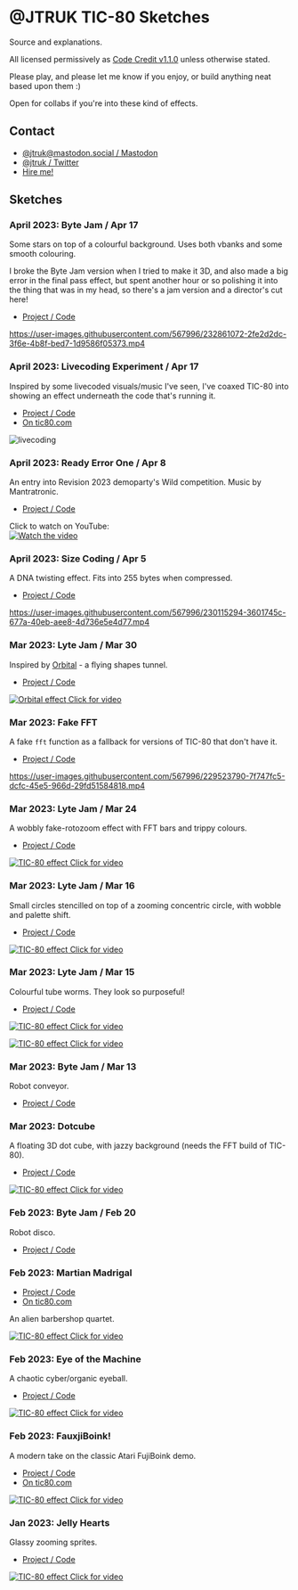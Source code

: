 # @JTRUK TIC-80 Sketches

Source and explanations.

All licensed permissively as [Code Credit v1.1.0](https://codecreditlicense.com/license/1.1.0) unless otherwise stated.

Please play, and please let me know if you enjoy, or build anything neat based upon them :)

Open for collabs if you're into these kind of effects.

## Contact

- [@jtruk@mastodon.social / Mastodon](https://mastodon.social/@jtruk)
- [@jtruk / Twitter](https://twitter.com/jtruk)
- [Hire me!](https://www.creativenucleus.com)

## Sketches

### April 2023: Byte Jam / Apr 17

Some stars on top of a colourful background. Uses both vbanks and some smooth colouring.

I broke the Byte Jam version when I tried to make it 3D, and also made a big error in the final pass effect, but spent another hour or so polishing it into the thing that was in my head, so there's a jam version and a director's cut here!

- [Project / Code](./bytejam-20230417)

https://user-images.githubusercontent.com/567996/232861072-2fe2d2dc-3f6e-4b8f-bed7-1d9586f05373.mp4

### April 2023: Livecoding Experiment / Apr 17

Inspired by some livecoded visuals/music I've seen, I've coaxed TIC-80 into showing an effect underneath the code that's running it.

- [Project / Code](./livecoding)
- [On tic80.com](https://tic80.com/play?cart=3320)

![livecoding](https://user-images.githubusercontent.com/567996/232860774-6438e9d5-e595-4644-aa39-4e1f4644c4db.gif)

### April 2023: Ready Error One / Apr 8

An entry into Revision 2023 demoparty's Wild competition. Music by Mantratronic.

- [Project / Code](./readyerrorone)

Click to watch on YouTube:  
[![Watch the video](https://user-images.githubusercontent.com/567996/232862033-fec86f63-e95a-482b-ad75-3cd9c2cbec8b.jpg)](https://www.youtube.com/watch?v=jBA7xwnnrWs)

### April 2023: Size Coding / Apr 5

A DNA twisting effect. Fits into 255 bytes when compressed.

- [Project / Code](./sizecode-20230405)

https://user-images.githubusercontent.com/567996/230115294-3601745c-677a-40eb-aee8-4d736e5e4d77.mp4

### Mar 2023: Lyte Jam / Mar 30

Inspired by [Orbital](https://www.orbitalofficial.com/) - a flying shapes tunnel.

- [Project / Code](./lytejam-20230330)

[![Orbital effect](https://user-images.githubusercontent.com/567996/229347340-7081dcad-9775-44ce-92cf-0ee5b595bc2d.gif)  Click for video](https://user-images.githubusercontent.com/567996/229346989-8b02d147-87be-4ce4-b083-6ff42f24c749.mp4 "Orbital effect")

### Mar 2023: Fake FFT

A fake `fft` function as a fallback for versions of TIC-80 that don't have it.

- [Project / Code](./fake-fft)

https://user-images.githubusercontent.com/567996/229523790-7f747fc5-dcfc-45e5-966d-29fd51584818.mp4

### Mar 2023: Lyte Jam / Mar 24

A wobbly fake-rotozoom effect with FFT bars and trippy colours.

- [Project / Code](./lytejam-20230324)

[![TIC-80 effect](https://user-images.githubusercontent.com/567996/229347708-82b6e99d-e2d2-4ec2-966b-dd4e2c63fdfa.gif)  Click for video](https://user-images.githubusercontent.com/567996/229347709-3a8b916e-d5bc-46fa-97e7-81eba3f4e634.mp4 "TIC-80 effect")

### Mar 2023: Lyte Jam / Mar 16

Small circles stencilled on top of a zooming concentric circle, with wobble and palette shift.

- [Project / Code](./lytejam-20230316)

[![TIC-80 effect](https://user-images.githubusercontent.com/567996/229347928-0e0684af-a1a7-4c71-bc43-252aa400e861.gif)  Click for video](https://user-images.githubusercontent.com/567996/229347925-fd087022-3d54-4c31-abb5-d544f23b8f92.mp4 "TIC-80 effect")

### Mar 2023: Lyte Jam / Mar 15

Colourful tube worms. They look so purposeful!

- [Project / Code](./lytejam-20230315)

[![TIC-80 effect](https://user-images.githubusercontent.com/567996/229349479-324d2fe4-4bd2-494a-9a31-437bec5ac883.gif)  Click for video](https://user-images.githubusercontent.com/567996/229349482-5dfc852c-5202-48cf-a974-fa2ecd34d410.mp4 "TIC-80 effect")  


[![TIC-80 effect](https://user-images.githubusercontent.com/567996/229349485-99723048-5aa6-43ac-9dda-d7363919ddb5.gif)  Click for video](https://user-images.githubusercontent.com/567996/229349489-01e1f5a0-922f-4a26-a976-299be5e8c843.mp4 "TIC-80 effect")

### Mar 2023: Byte Jam / Mar 13

Robot conveyor.

- [Project / Code](./bytejam-20230313)

### Mar 2023: Dotcube

A floating 3D dot cube, with jazzy background (needs the FFT build of TIC-80).

- [Project / Code](./dotcube)

[![TIC-80 effect](https://user-images.githubusercontent.com/567996/229348163-49509aa9-3ce2-46ca-b24d-0189857fcd7c.gif)  Click for video](https://user-images.githubusercontent.com/567996/229348165-fdf58819-0ef0-40ca-9aef-01fa34a387fd.mp4 "TIC-80 effect")

### Feb 2023: Byte Jam / Feb 20

Robot disco.

- [Project / Code](./bytejam-20230220)

### Feb 2023: Martian Madrigal

- [Project / Code](./martian-madrigal)
- [On tic80.com](https://tic80.com/play?cart=3296)

An alien barbershop quartet.

[![TIC-80 effect](https://user-images.githubusercontent.com/567996/229348437-e101b924-4e0c-41a1-8849-db61d6dd1156.gif)  Click for video](https://user-images.githubusercontent.com/567996/229348340-32c04a6f-b1a0-402b-aec6-b599357effde.mp4 "TIC-80 effect")

### Feb 2023: Eye of the Machine

A chaotic cyber/organic eyeball.

- [Project / Code](./eye-of-the-machine)

[![TIC-80 effect](https://user-images.githubusercontent.com/567996/229348650-14026e85-b8dd-44e6-be8a-f28150934831.gif)  Click for video](https://user-images.githubusercontent.com/567996/229348655-dd771a85-1641-440b-a00f-0166472ff6df.mp4 "TIC-80 effect")

### Feb 2023: FauxjiBoink!

A modern take on the classic Atari FujiBoink demo.

- [Project / Code](./fauxjiboink)
- [On tic80.com](https://tic80.com/play?cart=3297)

[![TIC-80 effect](https://user-images.githubusercontent.com/567996/229348932-f57722dc-c2cf-4163-bc48-58f130c59269.gif)  Click for video](https://user-images.githubusercontent.com/567996/229349144-263a0816-ca38-4442-830c-a9c3c231b8bd.mp4 "TIC-80 effect")

### Jan 2023: Jelly Hearts

Glassy zooming sprites.

- [Project / Code](./jelly-hearts)

[![TIC-80 effect](https://user-images.githubusercontent.com/567996/229349245-e323b741-3c6d-4315-8fae-6b14970c2f56.gif)  Click for video](https://user-images.githubusercontent.com/567996/229349246-e709c4c8-2783-4802-8a84-09213d2192de.mp4 "TIC-80 effect")
